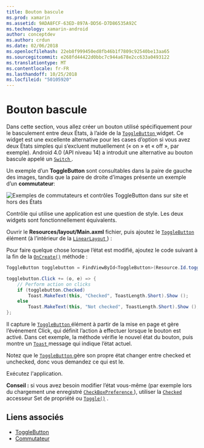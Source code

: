```yaml
---
title: Bouton bascule
ms.prod: xamarin
ms.assetid: 9ADA8FCF-63ED-897A-DD56-D7D86535A92C
ms.technology: xamarin-android
author: conceptdev
ms.author: crdun
ms.date: 02/06/2018
ms.openlocfilehash: 22eb8f999450ed8fb46b1f7809c92540be13aa65
ms.sourcegitcommit: e268fd44422d0bbc7c944a678e2cc633a0493122
ms.translationtype: MT
ms.contentlocale: fr-FR
ms.lasthandoff: 10/25/2018
ms.locfileid: "50105920"
---
```

# <a name="togglebutton"></a>Bouton bascule

Dans cette section, vous allez créer un bouton utilisé spécifiquement pour le basculement entre deux États, à l’aide de la [ `ToggleButton` ](https://developer.xamarin.com/api/type/Android.Widget.ToggleButton/) widget. Ce widget est une excellente alternative pour les cases d’option si vous avez deux États simples qui s’excluent mutuellement (« on » et « off », par exemple). Android 4.0 (API niveau 14) a introduit une alternative au bouton bascule appelé un [ `Switch` ](https://developer.xamarin.com/api/type/Android.Widget.Switch/).

Un exemple d’un **ToggleButton** sont consultables dans la paire de gauche des images, tandis que la paire de droite d’images présente un exemple d’un **commutateur**:

![Exemples de commutateurs et contrôles ToggleButton dans sur site et hors des États](toggle-button-images/togglebutton-switch.png)  

Contrôle qui utilise une application est une question de style. Les deux widgets sont fonctionnellement équivalents.

Ouvrir le **Resources/layout/Main.axml** fichier, puis ajoutez le [ `ToggleButton` ](https://developer.xamarin.com/api/type/Android.Widget.ToggleButton/) élément (à l’intérieur de la [ `LinearLayout` ](https://developer.xamarin.com/api/type/Android.Widget.LinearLayout/)) :

Pour faire quelque chose lorsque l’état est modifié, ajoutez le code suivant à la fin de la [`OnCreate()`](https://developer.xamarin.com/api/member/Android.App.Activity.OnCreate/p/Android.OS.Bundle/Android.OS.PersistableBundle)
méthode :

```csharp
ToggleButton togglebutton = FindViewById<ToggleButton>(Resource.Id.togglebutton);

togglebutton.Click += (o, e) => {
    // Perform action on clicks
    if (togglebutton.Checked)
        Toast.MakeText(this, "Checked", ToastLength.Short).Show ();
    else
        Toast.MakeText(this, "Not checked", ToastLength.Short).Show ();
};
```

Il capture le [ `ToggleButton` ](https://developer.xamarin.com/api/type/Android.Widget.ToggleButton/) élément à partir de la mise en page et gère l’événement Click, qui définit l’action à effectuer lorsque le bouton est activé. Dans cet exemple, la méthode vérifie le nouvel état du bouton, puis montre un [ `Toast` ](https://developer.xamarin.com/api/type/Android.Widget.Toast/) message qui indique l’état actuel.

Notez que le [ `ToggleButton` ](https://developer.xamarin.com/api/type/Android.Widget.ToggleButton/) gère son propre état changer entre checked et unchecked, donc vous demandez ce qui est le.

Exécutez l'application.


**Conseil :** si vous avez besoin modifier l’état vous-même (par exemple lors du chargement une enregistré [ `CheckBoxPreference` ](https://developer.xamarin.com/api/type/Android.Preferences.CheckBoxPreference/)), utiliser la [`Checked`](https://developer.xamarin.com/api/property/Android.Widget.CompoundButton.Checked/)
accesseur Set de propriété ou [`Toggle()`](https://developer.xamarin.com/api/member/Android.Widget.CompoundButton.Toggle/)
.


## <a name="related-links"></a>Liens associés

- [ToggleButton](http://developer.android.com/reference/android/widget/ToggleButton.html)
- [Commutateur](http://developer.android.com/reference/android/widget/Switch.html)
